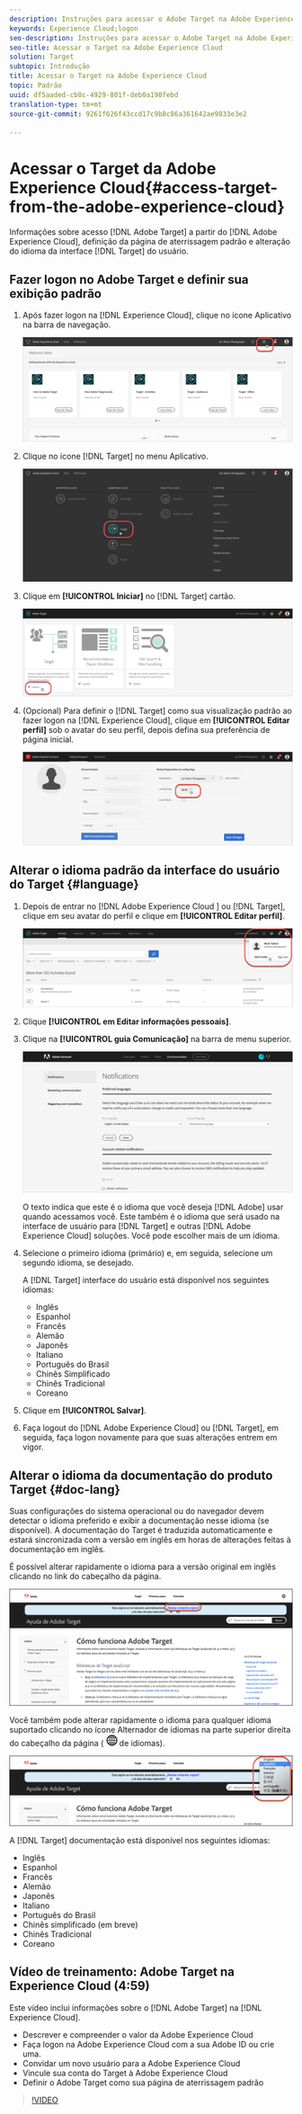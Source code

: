 ```yaml
---
description: Instruções para acessar o Adobe Target na Adobe Experience Cloud.
keywords: Experience Cloud;logon
seo-description: Instruções para acessar o Adobe Target na Adobe Experience Cloud.
seo-title: Acessar o Target na Adobe Experience Cloud
solution: Target
subtopic: Introdução
title: Acessar o Target na Adobe Experience Cloud
topic: Padrão
uuid: df5aaded-cb8c-4929-801f-deb0a190febd
translation-type: tm+mt
source-git-commit: 9261f626f43ccd17c9b8c86a361642ae9833e3e2

---
```



# Acessar o Target da Adobe Experience Cloud{#access-target-from-the-adobe-experience-cloud}

Informações sobre acesso [!DNL Adobe Target] a partir do [!DNL Adobe Experience Cloud], definição da página de aterrissagem padrão e alteração do idioma da interface [!DNL Target] do usuário.

## Fazer logon no Adobe Target e definir sua exibição padrão

1. Após fazer logon na [!DNL Experience Cloud], clique no ícone Aplicativo na barra de navegação.

   ![ícone do aplicativo](/help/c-intro/assets/appmenu-new.png)

1. Clique no ícone [!DNL Target] no menu Aplicativo.

   ![Ícone de meta](/help/c-intro/assets/appmenu-target-new.png)

1. Clique em **[!UICONTROL Iniciar]** no [!DNL Target] cartão.

   ![Inicialização do Target](/help/c-intro/assets/target-launch-new.png)

1. (Opcional) Para definir o [!DNL Target] como sua visualização padrão ao fazer logon na [!DNL Experience Cloud], clique em **[!UICONTROL Editar perfil]** sob o avatar do seu perfil, depois defina sua preferência de página inicial.

   ![Página de aterrissagem](/help/c-intro/assets/pagepref-new.png)

## Alterar o idioma padrão da interface do usuário do Target {#language}

1. Depois de entrar no [!DNL Adobe Experience Cloud ] ou [!DNL Target], clique em seu avatar do perfil e clique em **[!UICONTROL Editar perfil]**.

   ![Editar perfil](/help/c-intro/assets/change-language.png)

1. Clique **[!UICONTROL em Editar informações pessoais]**.

1. Clique na **[!UICONTROL guia Comunicação]** na barra de menu superior.

   ![Idiomas preferidos](/help/c-intro/assets/prefered-language.png)

   O texto indica que este é o idioma que você deseja [!DNL Adobe] usar quando acessamos você. Este também é o idioma que será usado na interface de usuário para [!DNL Target] e outras [!DNL Adobe Experience Cloud] soluções. Você pode escolher mais de um idioma.

1. Selecione o primeiro idioma (primário) e, em seguida, selecione um segundo idioma, se desejado.

   A [!DNL Target] interface do usuário está disponível nos seguintes idiomas:

   * Inglês
   * Espanhol
   * Francês
   * Alemão
   * Japonês
   * Italiano
   * Português do Brasil
   * Chinês Simplificado
   * Chinês Tradicional
   * Coreano

1. Clique em **[!UICONTROL Salvar]**.

1. Faça logout do [!DNL Adobe Experience Cloud] ou [!DNL Target], em seguida, faça logon novamente para que suas alterações entrem em vigor.

## Alterar o idioma da documentação do produto Target {#doc-lang}

Suas configurações do sistema operacional ou do navegador devem detectar o idioma preferido e exibir a documentação nesse idioma (se disponível). A documentação do Target é traduzida automaticamente e estará sincronizada com a versão em inglês em horas de alterações feitas à documentação em inglês.

É possível alterar rapidamente o idioma para a versão original em inglês clicando no link do cabeçalho da página.

![Alterar para o idioma original](/help/c-intro/assets/mt-original.png)

Você também pode alterar rapidamente o idioma para qualquer idioma suportado clicando no ícone Alternador de idiomas na parte superior direita do cabeçalho da página ( ![alternador](/help/c-intro/assets/icon-language-switcher.png) de idiomas).

![alternador de idiomas](/help/c-intro/assets/language-switcher.png)

A [!DNL Target] documentação está disponível nos seguintes idiomas:

* Inglês
* Espanhol
* Francês
* Alemão
* Japonês
* Italiano
* Português do Brasil
* Chinês simplificado (em breve)
* Chinês Tradicional
* Coreano

## Vídeo de treinamento: Adobe Target na Experience Cloud (4:59)

Este vídeo inclui informações sobre o [!DNL Adobe Target] na [!DNL Experience Cloud].

* Descrever e compreender o valor da Adobe Experience Cloud
* Faça logon na Adobe Experience Cloud com a sua Adobe ID ou crie uma.
* Convidar um novo usuário para a Adobe Experience Cloud
* Vincule sua conta do Target à Adobe Experience Cloud
* Definir o Adobe Target como sua página de aterrissagem padrão

>[!VIDEO](https://www.youtube.com/watch?v=7lwYrYC7vdM)